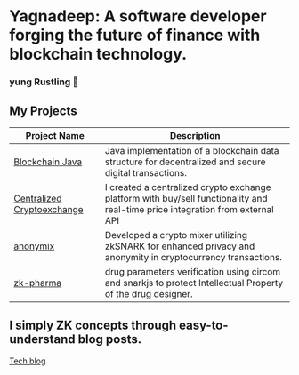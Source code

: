 # Yagnadeep: A software developer forging the future of finance with blockchain technology.
### yung Rustling 🦀
## My Projects
| Project Name | Description |
| ------------ | ----------- |
| [Blockchain Java](https://github.com/yagnadeepxo/bitcoin-java) |  Java implementation of a blockchain data structure for decentralized and secure digital transactions. |
| [Centralized Cryptoexchange](https://github.com/yagnadeepxo/crypto_exchange) | I created a centralized crypto exchange platform with buy/sell functionality and real-time price integration from external API |
| [anonymix](https://anonymix.vercel.app) | Developed a crypto mixer utilizing zkSNARK for enhanced privacy and anonymity in cryptocurrency transactions. | 
| [zk-pharma](https://zk-pharma.vercel.app) | drug parameters verification using circom and snarkjs to protect Intellectual Property of the drug designer.|

## I simply ZK concepts through easy-to-understand blog posts. 
[Tech blog](https://dev.to/yagnadeepxo)







